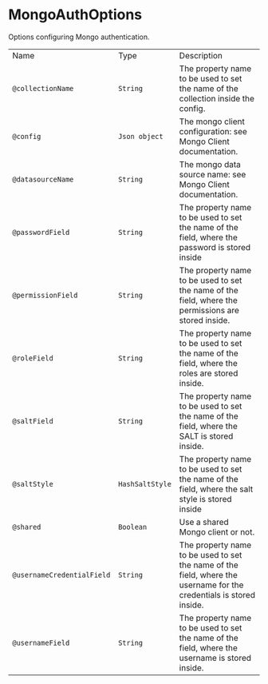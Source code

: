 # MongoAuthOptions

Options configuring Mongo authentication.

|                            |                 |                                                                                                                     |
| -------------------------- | --------------- | ------------------------------------------------------------------------------------------------------------------- |
| Name                       | Type            | Description                                                                                                         |
| `@collectionName`          | `String`        | The property name to be used to set the name of the collection inside the config.                                   |
| `@config`                  | `Json object`   | The mongo client configuration: see Mongo Client documentation.                                                     |
| `@datasourceName`          | `String`        | The mongo data source name: see Mongo Client documentation.                                                         |
| `@passwordField`           | `String`        | The property name to be used to set the name of the field, where the password is stored inside                      |
| `@permissionField`         | `String`        | The property name to be used to set the name of the field, where the permissions are stored inside.                 |
| `@roleField`               | `String`        | The property name to be used to set the name of the field, where the roles are stored inside.                       |
| `@saltField`               | `String`        | The property name to be used to set the name of the field, where the SALT is stored inside.                         |
| `@saltStyle`               | `HashSaltStyle` | The property name to be used to set the name of the field, where the salt style is stored inside                    |
| `@shared`                  | `Boolean`       | Use a shared Mongo client or not.                                                                                   |
| `@usernameCredentialField` | `String`        | The property name to be used to set the name of the field, where the username for the credentials is stored inside. |
| `@usernameField`           | `String`        | The property name to be used to set the name of the field, where the username is stored inside.                     |
